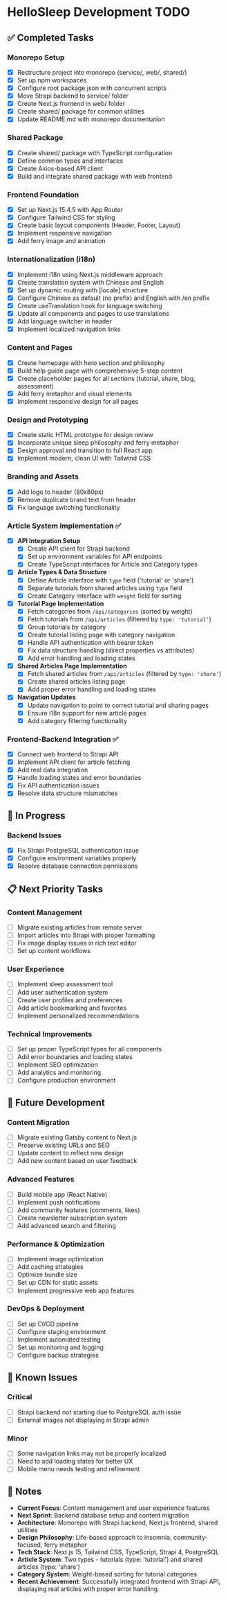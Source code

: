 # HelloSleep Development TODO

## ✅ Completed Tasks

### Monorepo Setup
- [x] Restructure project into monorepo (service/, web/, shared/)
- [x] Set up npm workspaces
- [x] Configure root package.json with concurrent scripts
- [x] Move Strapi backend to service/ folder
- [x] Create Next.js frontend in web/ folder
- [x] Create shared/ package for common utilities
- [x] Update README.md with monorepo documentation

### Shared Package
- [x] Create shared/ package with TypeScript configuration
- [x] Define common types and interfaces
- [x] Create Axios-based API client
- [x] Build and integrate shared package with web frontend

### Frontend Foundation
- [x] Set up Next.js 15.4.5 with App Router
- [x] Configure Tailwind CSS for styling
- [x] Create basic layout components (Header, Footer, Layout)
- [x] Implement responsive navigation
- [x] Add ferry image and animation

### Internationalization (i18n)
- [x] Implement i18n using Next.js middleware approach
- [x] Create translation system with Chinese and English
- [x] Set up dynamic routing with [locale] structure
- [x] Configure Chinese as default (no prefix) and English with /en prefix
- [x] Create useTranslation hook for language switching
- [x] Update all components and pages to use translations
- [x] Add language switcher in header
- [x] Implement localized navigation links

### Content and Pages
- [x] Create homepage with hero section and philosophy
- [x] Build help guide page with comprehensive 5-step content
- [x] Create placeholder pages for all sections (tutorial, share, blog, assessment)
- [x] Add ferry metaphor and visual elements
- [x] Implement responsive design for all pages

### Design and Prototyping
- [x] Create static HTML prototype for design review
- [x] Incorporate unique sleep philosophy and ferry metaphor
- [x] Design approval and transition to full React app
- [x] Implement modern, clean UI with Tailwind CSS

### Branding and Assets
- [x] Add logo to header (80x80px)
- [x] Remove duplicate brand text from header
- [x] Fix language switching functionality

### Article System Implementation ✅
- [x] **API Integration Setup**
  - [x] Create API client for Strapi backend
  - [x] Set up environment variables for API endpoints
  - [x] Create TypeScript interfaces for Article and Category types

- [x] **Article Types & Data Structure**
  - [x] Define Article interface with `type` field ('tutorial' or 'share')
  - [x] Separate tutorials from shared articles using `type` field
  - [x] Create Category interface with `weight` field for sorting

- [x] **Tutorial Page Implementation**
  - [x] Fetch categories from `/api/categories` (sorted by weight)
  - [x] Fetch tutorials from `/api/articles` (filtered by `type: 'tutorial'`)
  - [x] Group tutorials by category
  - [x] Create tutorial listing page with category navigation
  - [x] Handle API authentication with bearer token
  - [x] Fix data structure handling (direct properties vs attributes)
  - [x] Add error handling and loading states

- [x] **Shared Articles Page Implementation**
  - [x] Fetch shared articles from `/api/articles` (filtered by `type: 'share'`)
  - [x] Create shared articles listing page
  - [x] Add proper error handling and loading states

- [x] **Navigation Updates**
  - [x] Update navigation to point to correct tutorial and sharing pages
  - [x] Ensure i18n support for new article pages
  - [x] Add category filtering functionality

### Frontend-Backend Integration ✅
- [x] Connect web frontend to Strapi API
- [x] Implement API client for article fetching
- [x] Add real data integration
- [x] Handle loading states and error boundaries
- [x] Fix API authentication issues
- [x] Resolve data structure mismatches

## 🔄 In Progress

### Backend Issues
- [x] Fix Strapi PostgreSQL authentication issue
- [x] Configure environment variables properly
- [x] Resolve database connection permissions

## 📋 Next Priority Tasks

### Content Management
- [ ] Migrate existing articles from remote server
- [ ] Import articles into Strapi with proper formatting
- [ ] Fix image display issues in rich text editor
- [ ] Set up content workflows

### User Experience
- [ ] Implement sleep assessment tool
- [ ] Add user authentication system
- [ ] Create user profiles and preferences
- [ ] Add article bookmarking and favorites
- [ ] Implement personalized recommendations

### Technical Improvements
- [ ] Set up proper TypeScript types for all components
- [ ] Add error boundaries and loading states
- [ ] Implement SEO optimization
- [ ] Add analytics and monitoring
- [ ] Configure production environment

## 🚀 Future Development

### Content Migration
- [ ] Migrate existing Gatsby content to Next.js
- [ ] Preserve existing URLs and SEO
- [ ] Update content to reflect new design
- [ ] Add new content based on user feedback

### Advanced Features
- [ ] Build mobile app (React Native)
- [ ] Implement push notifications
- [ ] Add community features (comments, likes)
- [ ] Create newsletter subscription system
- [ ] Add advanced search and filtering

### Performance & Optimization
- [ ] Implement image optimization
- [ ] Add caching strategies
- [ ] Optimize bundle size
- [ ] Set up CDN for static assets
- [ ] Implement progressive web app features

### DevOps & Deployment
- [ ] Set up CI/CD pipeline
- [ ] Configure staging environment
- [ ] Implement automated testing
- [ ] Set up monitoring and logging
- [ ] Configure backup strategies

## 🐛 Known Issues

### Critical
- [ ] Strapi backend not starting due to PostgreSQL auth issue
- [ ] External images not displaying in Strapi admin

### Minor
- [ ] Some navigation links may not be properly localized
- [ ] Need to add loading states for better UX
- [ ] Mobile menu needs testing and refinement

## 📝 Notes

- **Current Focus**: Content management and user experience features
- **Next Sprint**: Backend database setup and content migration
- **Architecture**: Monorepo with Strapi backend, Next.js frontend, shared utilities
- **Design Philosophy**: Life-based approach to insomnia, community-focused, ferry metaphor
- **Tech Stack**: Next.js 15, Tailwind CSS, TypeScript, Strapi 4, PostgreSQL
- **Article System**: Two types - tutorials (type: 'tutorial') and shared articles (type: 'share')
- **Category System**: Weight-based sorting for tutorial categories
- **Recent Achievement**: Successfully integrated frontend with Strapi API, displaying real articles with proper error handling 
